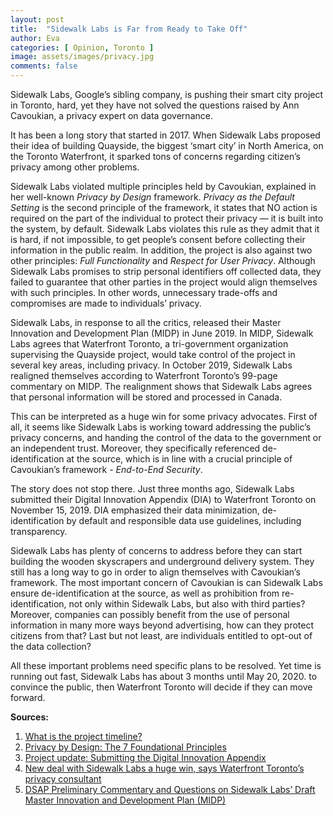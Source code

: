 ```yaml
---
layout: post
title:  "Sidewalk Labs is Far from Ready to Take Off"
author: Eva
categories: [ Opinion, Toronto ]
image: assets/images/privacy.jpg
comments: false
---
```

Sidewalk Labs, Google’s sibling company, is pushing their smart city project in Toronto, hard, yet they have not solved the questions raised by Ann Cavoukian, a privacy expert on data governance.

It has been a long story that started in 2017. When Sidewalk Labs proposed their idea of building Quayside, the biggest ‘smart city’ in North America, on the Toronto Waterfront, it sparked tons of concerns regarding citizen’s privacy among other problems.

Sidewalk Labs violated multiple principles held by Cavoukian, explained in her well-known _Privacy by Design_ framework. _Privacy as the Default Setting_ is the second principle of the framework, it states that NO action is required on the part of the individual to protect their privacy — it is built into the system, by default. Sidewalk Labs violates this rule as they admit that it is hard, if not impossible, to get people’s consent before collecting their information in the public realm. In addition, the project is also against two other principles: _Full Functionality_ and _Respect for User Privacy_. Although Sidewalk Labs promises to strip personal identifiers off collected data, they failed to guarantee that other parties in the project would align themselves with such principles. In other words, unnecessary trade-offs and compromises are made to individuals’ privacy.

Sidewalk Labs, in response to all the critics, released their Master Innovation and Development Plan (MIDP) in June 2019. In MIDP, Sidewalk Labs agrees that Waterfront Toronto, a tri-government organization supervising the Quayside project, would take control of the project in several key areas, including privacy. In October 2019, Sidewalk Labs realigned themselves according to Waterfront Toronto’s 99-page commentary on MIDP. The realignment shows that Sidewalk Labs agrees that personal information will be stored and processed in Canada.

This can be interpreted as a huge win for some privacy advocates. First of all, it seems like Sidewalk Labs is working toward addressing the public’s privacy concerns, and handing the control of the data to the government or an independent trust. Moreover, they specifically referenced de-identification at the source, which is in line with a crucial principle of Cavoukian’s framework - _End-to-End Security_.

The story does not stop there. Just three months ago, Sidewalk Labs submitted their Digital Innovation Appendix (DIA) to Waterfront Toronto on November 15, 2019. DIA emphasized their data minimization, de-identification by default and responsible data use guidelines, including transparency.

Sidewalk Labs has plenty of concerns to address before they can start building the wooden skyscrapers and underground delivery system. They still has a long way to go in order to align themselves with Cavoukian’s framework. The most important concern of Cavoukian is can Sidewalk Labs ensure de-identification at the source, as well as prohibition from re-identification, not only within Sidewalk Labs, but also with third parties? Moreover, companies can possibly benefit from the use of personal information in many more ways beyond advertising, how can they protect citizens from that? Last but not least, are individuals entitled to opt-out of the data collection?

All these important problems need specific plans to be resolved. Yet time is running out fast, Sidewalk Labs has about 3 months until May 20, 2020. to convince the public, then Waterfront Toronto will decide if they can move forward.

__Sources:__
1. <a target="_blank" href="https://quaysideto.ca/project-timeline/">What is the project timeline?</a>
2. <a target="_blank" href="https://www.ipc.on.ca/wp-content/uploads/resources/7foundationalprinciples.pdf">Privacy by Design: The 7 Foundational Principles</a>
3. <a target="_blank" href="https://medium.com/sidewalk-toronto/project-update-submitting-the-digital-innovation-appendix-9956d265419c">Project update: Submitting the Digital Innovation Appendix</a>
4. <a target="_blank" href="https://www.itworldcanada.com/article/new-deal-with-sidewalk-labs-a-huge-win-says-waterfront-torontos-privacy-consultant/423519">New deal with Sidewalk Labs a huge win, says Waterfront Toronto’s privacy consultant</a>
5. <a target="_blank" href="https://quaysideto.ca/wp-content/uploads/2019/09/DSAP-Preliminary-Commentary.pdf">DSAP Preliminary Commentary and Questions on Sidewalk Labs’ Draft Master Innovation and Development Plan (MIDP)</a>